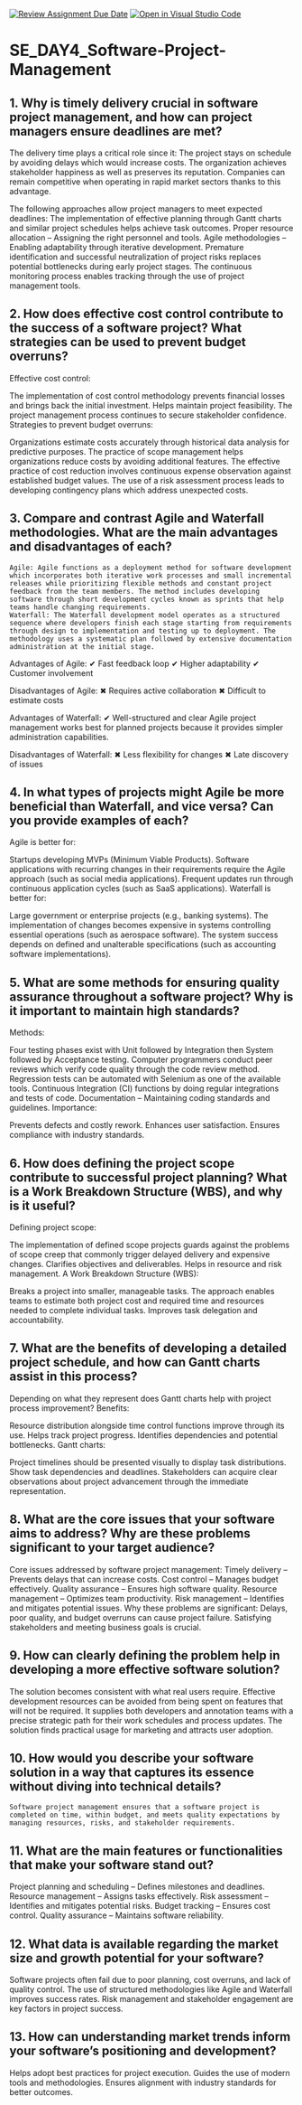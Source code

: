 [![Review Assignment Due Date](https://classroom.github.com/assets/deadline-readme-button-22041afd0340ce965d47ae6ef1cefeee28c7c493a6346c4f15d667ab976d596c.svg)](https://classroom.github.com/a/9pw6JKcu)
[![Open in Visual Studio Code](https://classroom.github.com/assets/open-in-vscode-2e0aaae1b6195c2367325f4f02e2d04e9abb55f0b24a779b69b11b9e10269abc.svg)](https://classroom.github.com/online_ide?assignment_repo_id=18443712&assignment_repo_type=AssignmentRepo)
# SE_DAY4_Software-Project-Management

## 1. Why is timely delivery crucial in software project management, and how can project managers ensure deadlines are met?
The delivery time plays a critical role since it:
The project stays on schedule by avoiding delays which would increase costs.
The organization achieves stakeholder happiness as well as preserves its reputation.
Companies can remain competitive when operating in rapid market sectors thanks to this advantage.

The following approaches allow project managers to meet expected deadlines:
The implementation of effective planning through Gantt charts and similar project schedules helps achieve task outcomes.
Proper resource allocation – Assigning the right personnel and tools.
Agile methodologies – Enabling adaptability through iterative development.
Premature identification and successful neutralization of project risks replaces potential bottlenecks during early project stages.
The continuous monitoring process enables tracking through the use of project management tools.
## 2. How does effective cost control contribute to the success of a software project? What strategies can be used to prevent budget overruns?
Effective cost control:

The implementation of cost control methodology prevents financial losses and brings back the initial investment.
Helps maintain project feasibility.
The project management process continues to secure stakeholder confidence.
Strategies to prevent budget overruns:

Organizations estimate costs accurately through historical data analysis for predictive purposes.
The practice of scope management helps organizations reduce costs by avoiding additional features.
The effective practice of cost reduction involves continuous expense observation against established budget values.
The use of a risk assessment process leads to developing contingency plans which address unexpected costs.

## 3. Compare and contrast Agile and Waterfall methodologies. What are the main advantages and disadvantages of each?
	Agile: Agile functions as a deployment method for software development which incorporates both iterative work processes and small incremental releases while prioritizing flexible methods and constant project feedback from the team members. The method includes developing software through short development cycles known as sprints that help teams handle changing requirements.
	Waterfall: The Waterfall development model operates as a structured sequence where developers finish each stage starting from requirements through design to implementation and testing up to deployment. The methodology uses a systematic plan followed by extensive documentation administration at the initial stage.
Advantages of Agile:
✔ Fast feedback loop
✔ Higher adaptability
✔ Customer involvement

Disadvantages of Agile:
✖ Requires active collaboration
✖ Difficult to estimate costs

Advantages of Waterfall:
✔ Well-structured and clear
Agile project management works best for planned projects because it provides simpler administration capabilities.

Disadvantages of Waterfall:
✖ Less flexibility for changes
✖ Late discovery of issues

## 4. In what types of projects might Agile be more beneficial than Waterfall, and vice versa? Can you provide examples of each?
Agile is better for:

Startups developing MVPs (Minimum Viable Products).
Software applications with recurring changes in their requirements require the Agile approach (such as social media applications).
Frequent updates run through continuous application cycles (such as SaaS applications).
Waterfall is better for:

Large government or enterprise projects (e.g., banking systems).
The implementation of changes becomes expensive in systems controlling essential operations (such as aerospace software).
The system success depends on defined and unalterable specifications (such as accounting software implementations).

## 5. What are some methods for ensuring quality assurance throughout a software project? Why is it important to maintain high standards?
Methods:

Four testing phases exist with Unit followed by Integration then System followed by Acceptance testing.
Computer programmers conduct peer reviews which verify code quality through the code review method.
Regression tests can be automated with Selenium as one of the available tools.
Continuous Integration (CI) functions by doing regular integrations and tests of code.
Documentation – Maintaining coding standards and guidelines.
Importance:

Prevents defects and costly rework.
Enhances user satisfaction.
Ensures compliance with industry standards.


## 6. How does defining the project scope contribute to successful project planning? What is a Work Breakdown Structure (WBS), and why is it useful?
Defining project scope:

The implementation of defined scope projects guards against the problems of scope creep that commonly trigger delayed delivery and expensive changes.
Clarifies objectives and deliverables.
Helps in resource and risk management.
A Work Breakdown Structure (WBS):

Breaks a project into smaller, manageable tasks.
The approach enables teams to estimate both project cost and required time and resources needed to complete individual tasks.
Improves task delegation and accountability.

## 7. What are the benefits of developing a detailed project schedule, and how can Gantt charts assist in this process?
Depending on what they represent does Gantt charts help with project process improvement?
Benefits:

Resource distribution alongside time control functions improve through its use.
Helps track project progress.
Identifies dependencies and potential bottlenecks.
Gantt charts:

Project timelines should be presented visually to display task distributions.
Show task dependencies and deadlines.
Stakeholders can acquire clear observations about project advancement through the immediate representation.

## 8. What are the core issues that your software aims to address? Why are these problems significant to your target audience?
Core issues addressed by software project management:
Timely delivery – Prevents delays that can increase costs.
Cost control – Manages budget effectively.
Quality assurance – Ensures high software quality.
Resource management – Optimizes team productivity.
Risk management – Identifies and mitigates potential issues.
Why these problems are significant:
Delays, poor quality, and budget overruns can cause project failure.
Satisfying stakeholders and meeting business goals is crucial.


## 9. How can clearly defining the problem help in developing a more effective software solution?
The solution becomes consistent with what real users require.
Effective development resources can be avoided from being spent on features that will not be required.
It supplies both developers and annotation teams with a precise strategic path for their work schedules and process updates.
The solution finds practical usage for marketing and attracts user adoption.


## 10. How would you describe your software solution in a way that captures its essence without diving into technical details?
	Software project management ensures that a software project is completed on time, within budget, and meets quality expectations by managing resources, risks, and stakeholder requirements.

## 11. What are the main features or functionalities that make your software stand out?
Project planning and scheduling – Defines milestones and deadlines.
Resource management – Assigns tasks effectively.
Risk assessment – Identifies and mitigates potential risks.
Budget tracking – Ensures cost control.
Quality assurance – Maintains software reliability.

## 12. What data is available regarding the market size and growth potential for your software?
Software projects often fail due to poor planning, cost overruns, and lack of quality control.
The use of structured methodologies like Agile and Waterfall improves success rates.
Risk management and stakeholder engagement are key factors in project success.

## 13. How can understanding market trends inform your software’s positioning and development?
Helps adopt best practices for project execution.
Guides the use of modern tools and methodologies.
Ensures alignment with industry standards for better outcomes.

